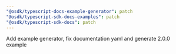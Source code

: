 ```yaml
---
"@osdk/typescript-docs-example-generator": patch
"@osdk/typescript-sdk-docs-examples": patch
"@osdk/typescript-sdk-docs": patch
---
```


Add example generator, fix documentation yaml and generate 2.0.0 example
